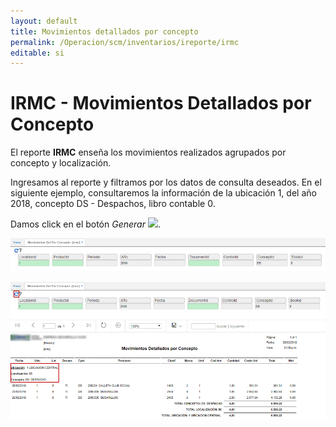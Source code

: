 ```yaml
---
layout: default
title: Movimientos detallados por concepto
permalink: /Operacion/scm/inventarios/ireporte/irmc
editable: si
---
```


# IRMC - Movimientos Detallados por Concepto


El reporte **IRMC** enseña los movimientos realizados agrupados por concepto y localización.  

Ingresamos al reporte y filtramos por los datos de consulta deseados. En el siguiente ejemplo, consultaremos la información de la ubicación 1, del año 2018, concepto DS - Despachos, libro contable 0.  

Damos click en el botón _Generar_ ![](actualizar.png).  

![](irmc.png)

![](irmc1.png)
